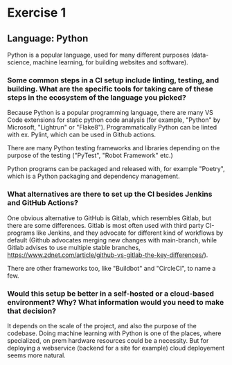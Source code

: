 # Exercise 1

## Language: Python

Python is a popular language, used for many different purposes (data-science, machine learning, for building websites and software).

### Some common steps in a CI setup include linting, testing, and building. What are the specific tools for taking care of these steps in the ecosystem of the language you picked?

Because Python is a popular programming language, there are many VS Code extensions for static python code analysis (for example, "Python" by Microsoft, "Lightrun" or "Flake8"). Programmatically Python can be linted with ex. Pylint, which can be used in Github actions.

There are many Python testing frameworks and libraries depending on the purpose of the testing ("PyTest", "Robot Framework" etc.)

Python programs can be packaged and released with, for example "Poetry", which is a Python packaging and dependency management.

### What alternatives are there to set up the CI besides Jenkins and GitHub Actions?

One obvious alternative to GitHub is Gitlab, which resembles Gitlab, but there are some differences. Gitlab is most often used with third party CI-programs like Jenkins, and they advocate for different kind of workflows by default (Github advocates merging new changes with main-branch, while Gitlab advises to use multiple stable branches, https://www.zdnet.com/article/github-vs-gitlab-the-key-differences/).

There are other frameworks too, like "Buildbot" and "CircleCI", to name a few.

### Would this setup be better in a self-hosted or a cloud-based environment? Why? What information would you need to make that decision?

It depends on the scale of the project, and also the purpose of the codebase. Doing machine learning with Python is one of the places, where specialized, on prem hardware resources could be a necessity. But for deploying a webservice (backend for a site for example) cloud deployement seems more natural.